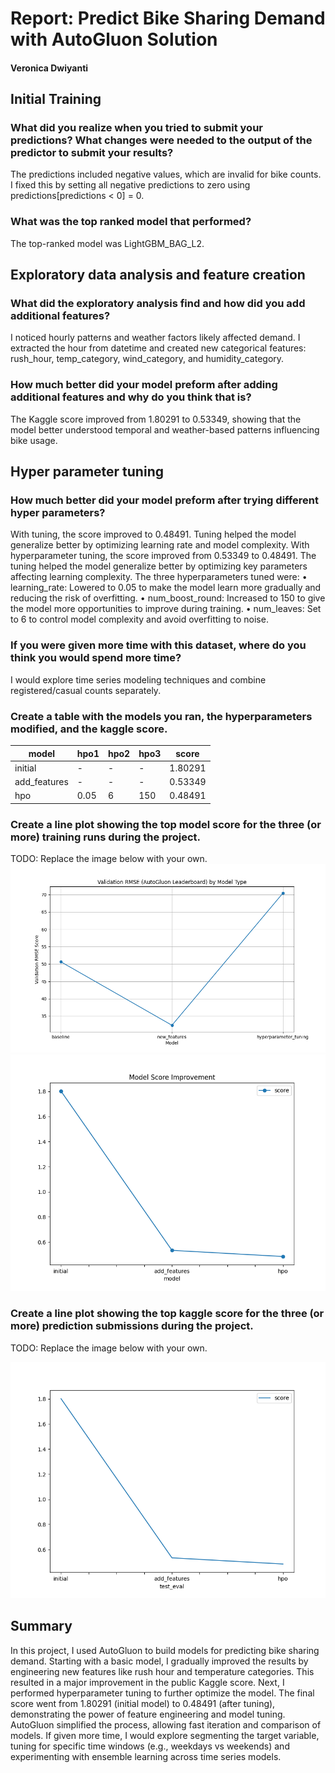 # Report: Predict Bike Sharing Demand with AutoGluon Solution
#### Veronica Dwiyanti

## Initial Training
### What did you realize when you tried to submit your predictions? What changes were needed to the output of the predictor to submit your results?
The predictions included negative values, which are invalid for bike counts. I fixed this by setting all negative predictions to zero using predictions[predictions < 0] = 0.

### What was the top ranked model that performed?
The top-ranked model was LightGBM_BAG_L2.

## Exploratory data analysis and feature creation
### What did the exploratory analysis find and how did you add additional features?
I noticed hourly patterns and weather factors likely affected demand. I extracted the hour from datetime and created new categorical features: rush_hour, temp_category, wind_category, and humidity_category.

### How much better did your model preform after adding additional features and why do you think that is?
The Kaggle score improved from 1.80291 to 0.53349, showing that the model better understood temporal and weather-based patterns influencing bike usage.

## Hyper parameter tuning
### How much better did your model preform after trying different hyper parameters?
With tuning, the score improved to 0.48491. Tuning helped the model generalize better by optimizing learning rate and model complexity.
With hyperparameter tuning, the score improved from 0.53349 to 0.48491. The tuning helped the model generalize better by optimizing key parameters affecting learning complexity. The three hyperparameters tuned were:
• learning_rate: Lowered to 0.05 to make the model learn more gradually and reducing the risk of overfitting.
• num_boost_round: Increased to 150 to give the model more opportunities to improve during training.
• num_leaves: Set to 6 to control model complexity and avoid overfitting to noise.

### If you were given more time with this dataset, where do you think you would spend more time?
I would explore time series modeling techniques and combine registered/casual counts separately.

### Create a table with the models you ran, the hyperparameters modified, and the kaggle score.
| model         | hpo1  | hpo2  | hpo3  | score   |
|---------------|-------|-------|-------|---------|
| initial       | -     | -     | -     | 1.80291 |
| add_features  | -     | -     | -     | 0.53349 |
| hpo           | 0.05  | 6     | 150   | 0.48491 |

### Create a line plot showing the top model score for the three (or more) training runs during the project.

TODO: Replace the image below with your own.
![val_rmse_by_model.png](img/val_rmse_by_model.png)
![model_train_score.png](img/model_train_score.png)

### Create a line plot showing the top kaggle score for the three (or more) prediction submissions during the project.

TODO: Replace the image below with your own.

![model_test_score.png](img/model_test_score.png)

## Summary
In this project, I used AutoGluon to build models for predicting bike sharing demand. Starting with a basic model, I gradually improved the results by engineering new features like rush hour and temperature categories. This resulted in a major improvement in the public Kaggle score. Next, I performed hyperparameter tuning to further optimize the model. The final score went from 1.80291 (initial model) to 0.48491 (after tuning), demonstrating the power of feature engineering and model tuning. 
AutoGluon simplified the process, allowing fast iteration and comparison of models. If given more time, I would explore segmenting the target variable, tuning for specific time windows (e.g., weekdays vs weekends) and experimenting with ensemble learning across time series models.
